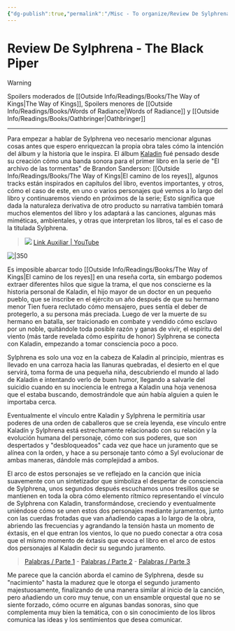 ```yaml
---
{"dg-publish":true,"permalink":"/Misc - To organize/Review De Sylphrena - The Black Piper/","title":"Review De Sylphrena - The Black Piper","updated":"2023-11-20T19:40:15.961-05:00"}
---
```



# Review De Sylphrena - The Black Piper

> [!warning] 
> Spoilers moderados de [[Outside Info/Readings/Books/The Way of Kings\|The Way of Kings]],
> Spoilers menores de [[Outside Info/Readings/Books/Words of Radiance\|Words of Radiance]] y [[Outside Info/Readings/Books/Oathbringer\|Oathbringer]]

---

Para empezar a hablar de Sylphrena veo necesario mencionar algunas cosas antes que espero enriquezcan la propia obra tales cómo la intención del álbum y la historia que le inspira. El álbum [Kaladin](https://theblackpiper.com/album/1527700/kaladin) fué pensado desde su creación cómo una banda sonora para el primer libro en la serie de "El archivo de las tormentas" de Brandon Sanderson: [[Outside Info/Readings/Books/The Way of Kings\|El camino de los reyes]], algunos tracks están inspirados en capítulos del libro, eventos importantes, y otros, cómo el caso de este, en uno o varios personajes qué vemos a lo largo del libro y continuaremos viendo en próximos de la serie; Esto significa que dada la naturaleza derivativa de otro producto su narrativa también tomará muchos elementos del libro y los adaptará a las canciones, algunas más miméticas, ambientales, y otras que interpretan los libros, tal es el caso de la titulada Sylphrena.

>  ![](https://youtube.com/watch?v=LeNqSRz898s&si)
>  [Link Auxiliar | YouTube](https://youtube.com/watch?v=LeNqSRz898s&si)

![|350](https://i.pinimg.com/originals/59/91/dd/5991dd29122267b2a32774ec1af4b6b3.jpg)

Es imposible abarcar todo [[Outside Info/Readings/Books/The Way of Kings\|El camino de los reyes]] en una reseña corta, sin embargo podemos extraer diferentes hilos que sigue la trama, el que nos conscierne es la historia personal de Kaladin, el hijo mayor de un doctor en un pequeño pueblo, que se inscribe en el ejército un año después de que su hermano menor Tien fuera reclutado cómo mensajero, pues sentía el deber de protegerlo, a su persona más preciada. Luego de ver la muerte de su hermano en batalla, ser traicionado en combate y vendido cómo esclavo por un noble, quitándole toda posible razón y ganas de vivir, el espíritu del viento (más tarde revelada cómo espíritu de honor) Sylphrena se conecta con Kaladin, empezando a tomar consciencia poco a poco. 

Sylphrena es solo una voz en la cabeza de Kaladin al principio, mientras es llevado en una carroza hacia las llanuras quebradas, el desierto en el que servirá, toma forma de una pequeña niña, descubriendo el mundo al lado de Kaladin e intentando verlo de buen humor, llegando a salvarle del suicidio cuando en su inociencia le entrega a Kaladin una hoja venenosa que el estaba buscando, demostrándole que aún había alguien a quien le importaba cerca.

Eventualmente el vínculo entre Kaladin y Sylphrena le permitiría usar poderes de una orden de caballeros que se creía leyenda, ese vínculo entre Kaladín y Sylphrena está estrechamente relacionado con su relación y la evolución humana del personaje, cómo con sus poderes, que son despertados y "desbloqueados" cada vez que hace un juramento que se alínea con la orden, y hace a su personaje tanto cómo a Syl evolucionar de ambas maneras, dándole más complejidad a ambos.

El arco de estos personajes se ve reflejado en la canción que inicia suavemente con un sintetizador que simboliza el despertar de consciencia de Sylphrena, unos segundos después escuchamos unos tresillos que se mantienen en toda la obra cómo elemento rítmico representando el vínculo de Sylphrena con Kaladin, transformándose, creciendo y eventualmente uniéndose cómo se unen estos dos personajes mediante juramentos, junto con las cuerdas frotadas que van añadiendo capas a lo largo de la obra, abriendo las frecuencias y agrandando la tensión hasta un momento de éxtasis, en el que entran los vientos, lo que no puedo conectar a otra cosa que el mísmo momento de éxtasis que evoca el libro en el arco de estos dos personajes al Kaladin decir su segundo juramento.

> [Palabras / Parte 1](https://www.youtube.com/watch?v=ZErInh1y7W0&t) - [Palabras / Parte 2](https://www.youtube.com/watch?v=GFHX-AnE25Y) - [Palabras / Parte 3](https://www.youtube.com/watch?v=vM9IYLuMfWU)

Me parece que la canción aborda el camino de Sylphrena, desde su "nacimiento" hasta la madurez que le otorga el segundo juramento majestuosamente, finalizando de una manera similar al inicio de la canción, pero añadiendo un coro muy tenue, con un ensamble orquestal que no se siente forzado, cómo ocurre en algunas bandas sonoras, sino que complementa muy bien la temática, con o sin conocimiento de los libros comunica las ideas y los sentimientos que desea comunicar. 
